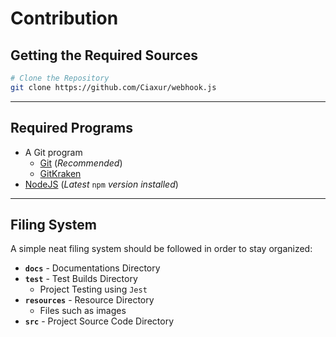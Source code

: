 # Contribution

## Getting the Required Sources

```bash
# Clone the Repository
git clone https://github.com/Ciaxur/webhook.js
```

---

## Required Programs
- A Git program
    - [Git](https://git-scm.com/) (*Recommended*)
    - [GitKraken](https://www.gitkraken.com/) 
- [NodeJS](https://nodejs.org/) (*Latest* `npm` *version installed*)

---

## Filing System

A simple neat filing system should be followed in order to stay organized:
- **`docs`** - Documentations Directory
- **`test`** - Test Builds Directory
    - Project Testing using `Jest`
- **`resources`** - Resource Directory
    - Files such as images
- **`src`** - Project Source Code Directory